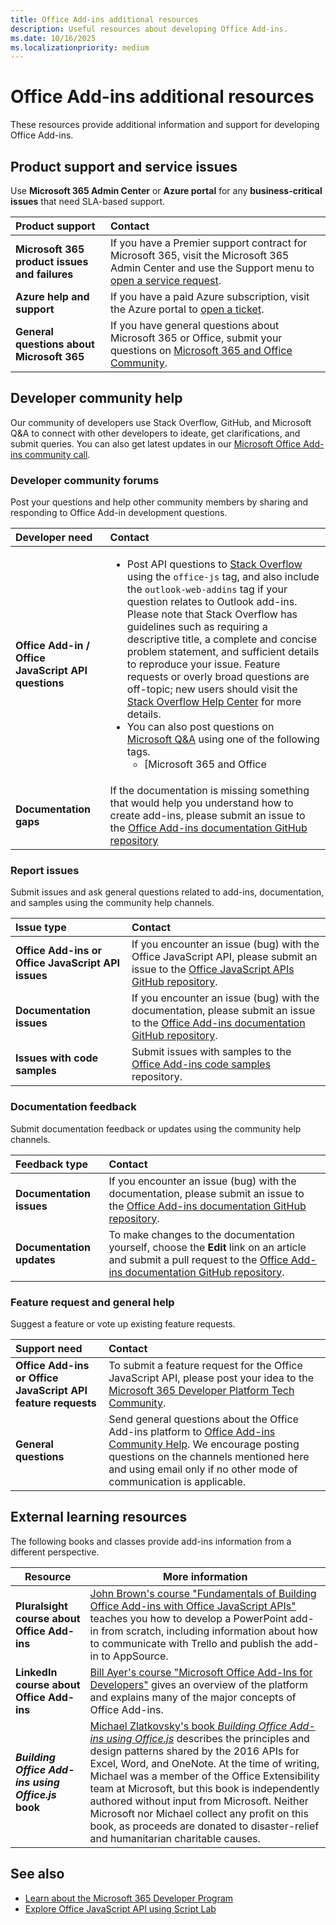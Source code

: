 ```yaml
---
title: Office Add-ins additional resources
description: Useful resources about developing Office Add-ins.
ms.date: 10/16/2025
ms.localizationpriority: medium
---
```


# Office Add-ins additional resources

These resources provide additional information and support for developing Office Add-ins.

## Product support and service issues

Use **Microsoft 365 Admin Center** or **Azure portal**  for any **business-critical issues** that need SLA-based support.

| Product support | Contact |
|:------------|:------------|
| **Microsoft 365 product issues and failures** | If you have a Premier support contract for Microsoft 365, visit the Microsoft 365 Admin Center and use the Support menu to [open a service request](https://admin.microsoft.com/). |
| **Azure help and support** | If you have a paid Azure subscription, visit the Azure portal to [open a ticket](https://ms.portal.azure.com/#blade/Microsoft_Azure_Support/HelpAndSupportBlade/newsupportreq). |
| **General questions about Microsoft 365** | If you have general questions about Microsoft 365 or Office, submit your questions on [Microsoft 365 and Office Community](https://answers.microsoft.com).|

## Developer community help

Our community of developers use Stack Overflow, GitHub, and Microsoft Q&A to connect with other developers to ideate, get clarifications, and submit queries. You can also get latest updates in our [Microsoft Office Add-ins community call](../overview/office-add-ins-community-call.md).

### Developer community forums

Post your questions and help other community members by sharing and responding to Office Add-in development questions.

| Developer need | Contact |
|:---------------------|:---------------|
| **Office Add-in / Office JavaScript API questions** | <ul> <li> Post API questions to [Stack Overflow](https://stackoverflow.com/questions/tagged/office-js) using the `office-js` tag, and also include the `outlook-web-addins` tag if your question relates to Outlook add-ins. Please note that Stack Overflow has guidelines such as requiring a descriptive title, a complete and concise problem statement, and sufficient details to reproduce your issue. Feature requests or overly broad questions are off-topic; new users should visit the [Stack Overflow Help Center](https://stackoverflow.com/help/how-to-ask) for more details. </li> <li> You can also post questions on [Microsoft Q&A](/answers/) using one of the following tags.<ul> <li>[Microsoft 365 and Office | Development | Office JavaScript API](/answers/tags/255/m365-office-development-routing-javascript-api)</li> <li>[Microsoft 365 and Office | Development | Microsoft 365 Publishing](/answers/tags/367/m365-office-development-routing-m365-publishing)</li> <li>[Microsoft 365 and Office | Development | Microsoft 365 App Publishing](/answers/tags/665/m365-office-development-routing-m365-app-publishing)</li> <li>[Microsoft 365 and Office | Development | Microsoft 365 Developer Program](/answers/tags/666/m365-office-development-routing-m365-developer-program)</li> <li>[Microsoft 365 and Office | Development | Other](/answers/tags/321/m365-office-development-routing-development-other)</li> </ul> </li></ul> |
| **Documentation gaps** | If the documentation is missing something that would help you understand how to create add-ins, please submit an issue to the [Office Add-ins documentation GitHub repository](https://github.com/officedev/office-js-docs-pr/issues)|

### Report issues

Submit issues and ask general questions related to add-ins, documentation, and samples using the community help channels.

| Issue type | Contact |
|:----------------------|:------------|
| **Office Add-ins or Office JavaScript API issues** | If you encounter an issue (bug) with the Office JavaScript API, please submit an issue to the [Office JavaScript APIs GitHub repository](https://github.com/officedev/office-js/issues).|
|**Documentation issues**| If you encounter an issue (bug) with the documentation, please submit an issue to the [Office Add-ins documentation GitHub repository](https://github.com/officedev/office-js-docs-pr/issues).|
| **Issues with code samples** | Submit issues with samples to the [Office Add-ins code samples](https://github.com/OfficeDev/Office-Add-in-samples) repository. |

### Documentation feedback

Submit documentation feedback or updates using the community help channels.

| Feedback type | Contact |
|:--------------------------|:--------------------------|
|**Documentation issues**| If you encounter an issue (bug) with the documentation, please submit an issue to the [Office Add-ins documentation GitHub repository](https://github.com/officedev/office-js-docs-pr/issues).|
|**Documentation updates**| To make changes to the documentation yourself, choose the **Edit** link on an article and submit a pull request to the [Office Add-ins documentation GitHub repository](https://github.com/officedev/office-js-docs-pr).|

### Feature request and general help

Suggest a feature or vote up existing feature requests.

| Support need | Contact |
|:----------------------|:------------|
|**Office Add-ins or Office JavaScript API feature requests**| To submit a feature request for the Office JavaScript API, please post your idea to the [Microsoft 365 Developer Platform Tech Community](https://aka.ms/m365dev-suggestions).|
| **General questions** | Send general questions about the Office Add-ins platform to [Office Add-ins Community Help](mailto:officeaddinsdev@microsoft.com). We encourage posting questions on the channels mentioned here and using email only if no other mode of communication is applicable. |

## External learning resources

The following books and classes provide add-ins information from a different perspective.

|Resource|More information|
|-----------------|------------|
|**Pluralsight course about Office Add-ins**| [John Brown's course "Fundamentals of Building Office Add-ins with Office JavaScript APIs"](https://www.pluralsight.com/courses/build-office-addins-js-api) teaches you how to develop a PowerPoint add-in from scratch, including information about how to communicate with Trello and publish the add-in to AppSource.|
|**LinkedIn course about Office Add-ins**| [Bill Ayer's course "Microsoft Office Add-Ins for Developers"](https://www.linkedin.com/learning/microsoft-office-add-ins-for-developers/microsoft-office-add-ins?u=3322) gives an overview of the platform and explains many of the major concepts of Office Add-ins.|
|***Building Office Add-ins using Office.js* book**| [Michael Zlatkovsky's book *Building Office Add-ins using Office.js*](https://leanpub.com/buildingofficeaddins) describes the principles and design patterns shared by the 2016 APIs for Excel, Word, and OneNote. At the time of writing, Michael was a member of the Office Extensibility team at Microsoft, but this book is independently authored without input from Microsoft. Neither Microsoft nor Michael collect any profit on this book, as proceeds are donated to disaster-relief and humanitarian charitable causes.|

## See also

- [Learn about the Microsoft 365 Developer Program](https://aka.ms/m365devprogram)
- [Explore Office JavaScript API using Script Lab](../overview/explore-with-script-lab.md)

